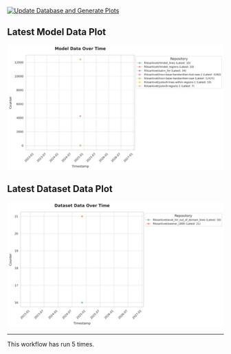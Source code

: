 [![Update Database and Generate Plots](https://github.com/Borg93/hf_stats/actions/workflows/scrape_plot.yaml/badge.svg)](https://github.com/Borg93/hf_stats/actions/workflows/scrape_plot.yaml)

## Latest Model Data Plot

![Model Data Plot](plots/model_data_plot.png)

## Latest Dataset Data Plot

![Dataset Data Plot](plots/dataset_data_plot.png)

___

This workflow has run 5 times.
